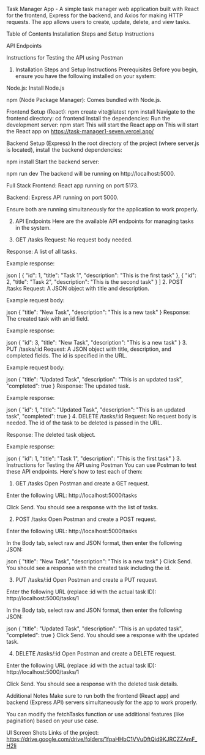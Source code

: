 Task Manager App - 
A simple task manager web application built with React for the frontend, Express for the backend, and Axios for making HTTP requests. The app allows users to create, update, delete, and view tasks.

Table of Contents
Installation Steps and Setup Instructions

API Endpoints

Instructions for Testing the API using Postman

1. Installation Steps and Setup Instructions
Prerequisites
Before you begin, ensure you have the following installed on your system:

Node.js: Install Node.js

npm (Node Package Manager): Comes bundled with Node.js.

Frontend Setup (React):
npm create vite@latest
npm install
Navigate to the frontend directory:
cd frontend
Install the dependencies:
Run the development server:
npm start
This will start the React app on This will start the React app on https://task-manager1-seven.vercel.app/

Backend Setup (Express)
In the root directory of the project (where server.js is located), install the backend dependencies:

npm install
Start the backend server:

npm run dev
The backend will be running on http://localhost:5000.

Full Stack
Frontend: React app running on port 5173.

Backend: Express API running on port 5000.

Ensure both are running simultaneously for the application to work properly.

2. API Endpoints
Here are the available API endpoints for managing tasks in the system.

1. GET /tasks
Request: No request body needed.

Response: A list of all tasks.

Example response:

json
[
  {
    "id": 1,
    "title": "Task 1",
    "description": "This is the first task"
  },
  {
    "id": 2,
    "title": "Task 2",
    "description": "This is the second task"
  }
]
2. POST /tasks
Request: A JSON object with title and description.

Example request body:

json
{
  "title": "New Task",
  "description": "This is a new task"
}
Response: The created task with an id field.

Example response:

json
{
  "id": 3,
  "title": "New Task",
  "description": "This is a new task"
}
3. PUT /tasks/:id
Request: A JSON object with title, description, and completed fields. The id is specified in the URL.

Example request body:

json
{
  "title": "Updated Task",
  "description": "This is an updated task",
  "completed": true
}
Response: The updated task.

Example response:

json
{
  "id": 1,
  "title": "Updated Task",
  "description": "This is an updated task",
  "completed": true
}
4. DELETE /tasks/:id
Request: No request body is needed. The id of the task to be deleted is passed in the URL.

Response: The deleted task object.

Example response:

json
{
  "id": 1,
  "title": "Task 1",
  "description": "This is the first task"
}
3. Instructions for Testing the API using Postman
You can use Postman to test these API endpoints. Here's how to test each of them:

1. GET /tasks
Open Postman and create a GET request.

Enter the following URL:
http://localhost:5000/tasks

Click Send. You should see a response with the list of tasks.

2. POST /tasks
Open Postman and create a POST request.

Enter the following URL:
http://localhost:5000/tasks

In the Body tab, select raw and JSON format, then enter the following JSON:

json
{
  "title": "New Task",
  "description": "This is a new task"
}
Click Send. You should see a response with the created task including the id.

3. PUT /tasks/:id
Open Postman and create a PUT request.

Enter the following URL (replace :id with the actual task ID): http://localhost:5000/tasks/1

In the Body tab, select raw and JSON format, then enter the following JSON:

json
{
  "title": "Updated Task",
  "description": "This is an updated task",
  "completed": true
}
Click Send. You should see a response with the updated task.

4. DELETE /tasks/:id
Open Postman and create a DELETE request.

Enter the following URL (replace :id with the actual task ID): http://localhost:5000/tasks/1

Click Send. You should see a response with the deleted task details.

Additional Notes
Make sure to run both the frontend (React app) and backend (Express API) servers simultaneously for the app to work properly.

You can modify the fetchTasks function or use additional features (like pagination) based on your use case.

UI Screen Shots Links of the project:
https://drive.google.com/drive/folders/1fpaHHbC1VVuDftQid9KJRCZZAmF_H2Ii
